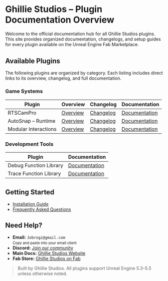 # Ghillie Studios – Plugin Documentation Overview

Welcome to the official documentation hub for all Ghillie Studios plugins. This site provides organized documentation, changelogs, and setup guides for every plugin available on the Unreal Engine Fab Marketplace.

<div style="margin-top: 2rem;"></div>

## Available Plugins

The following plugins are organized by category. Each listing includes direct links to its overview, changelog, and full documentation.

### Game Systems

| Plugin               | Overview                                                                  | Changelog                                                                   | Documentation                                                              |
| -------------------- | ------------------------------------------------------------------------- | --------------------------------------------------------------------------- | -------------------------------------------------------------------------- |
| RTSCamPro            | [Overview](/docs/md/RTSCamPro---RTSCamPro---Overview)                     | [Changelog](/docs/md/RTSCamPro---RTSCamPro---Changelog)                     | [Documentation](/docs/md/RTSCamPro---RTSCamPro---Docs)                     |
| AutoSnap – Runtime   | [Overview](/docs/md/AutoSnapRuntime---AutoSnapRuntime---Overview)         | [Changelog](/docs/md/AutoSnapRuntime---AutoSnapRuntime---Changelog)         | [Documentation](/docs/md/AutoSnapRuntime---AutoSnapRuntime---Docs)         |
| Modular Interactions | [Overview](/docs/md/ModularInteractions---ModularInteractions---Overview) | [Changelog](/docs/md/ModularInteractions---ModularInteractions---Changelog) | [Documentation](/docs/md/ModularInteractions---ModularInteractions---Docs) |

### Development Tools

| Plugin                 | Documentation                                                             |
| ---------------------- | ------------------------------------------------------------------------- |
| Debug Function Library | [Documentation](/docs/md/FunctionLibraries---DebugFunctionLibrary---Docs) |
| Trace Function Library | [Documentation](/docs/md/FunctionLibraries---TraceFunctionLibrary---Docs) |

<div style="margin-top: 2rem;"></div>

## Getting Started

- [Installation Guide](/docs/md/Docs---Installation)
- [Frequently Asked Questions](/docs/md/Docs---FAQ)

<h2>Need Help?</h2>

<ul>
  <li>
     <strong>Email:</strong> <code>Jobrogi@gmail.com</code><br />
    <small>Copy and paste into your email client</small>
  </li>
  <li>
     <strong>Discord:</strong>
    <a href="https://discord.gg/AFVyqXBSRW" target="_blank" rel="noopener noreferrer">
      Join our community
    </a>
  </li>
  <li>
     <strong>Main Docs:</strong>
    <a href="https://jobrogi.github.io/GhillieStudios" target="_blank" rel="noopener noreferrer">
      Ghillie Studios Website
    </a>
  </li>
  <li>
     <strong>Fab Store:</strong>
    <a href="https://www.fab.com/sellers/Ghillie%20Studios" target="_blank" rel="noopener noreferrer">
      Ghillie Studios on Fab
    </a>
  </li>
</ul>

<blockquote>
  Built by Ghillie Studios. All plugins support Unreal Engine 5.3–5.5 unless otherwise noted.
</blockquote>
